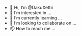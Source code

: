 - 👋 Hi, I’m @DakuXettri
- 👀 I’m interested in ...
- 🌱 I’m currently learning ...
- 💞️ I’m looking to collaborate on ...
- 📫 How to reach me ...

<!---
DakuXettri/DakuXettri is a ✨ special ✨ repository because its `README.md` (this file) appears on your GitHub profile.
You can click the Preview link to take a look at your changes.
--->
